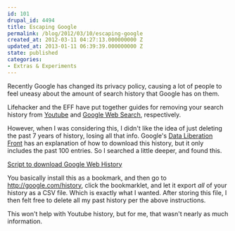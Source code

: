 ```yaml
---
id: 101
drupal_id: 4494
title: Escaping Google
permalink: /blog/2012/03/10/escaping-google
created_at: 2012-03-11 04:27:13.000000000 Z
updated_at: 2013-01-11 06:39:39.000000000 Z
state: published
categories:
- Extras & Experiments
---
```

Recently Google has changed its privacy policy, causing a lot of people to feel uneasy about the amount of search history that Google has on them.

Lifehacker and the EFF have put together guides for removing your search history from [Youtube](http://lifehacker.com/5889830/hide-your-youtube-history-from-googles-new-privacy-policy) and [Google Web Search](https://www.eff.org/deeplinks/2012/02/how-remove-your-google-search-history-googles-new-privacy-policy-takes-effect), respectively. 

However, when I was considering this, I didn't like the idea of just deleting the past 7 years of history, losing all that info. Google's [Data Liberation Front](http://www.dataliberation.org/google/web-history) has an explanation of how to download this history, but it only includes the past 100 entries. So I searched a little deeper, and found this.

[Script to download Google Web History](http://geeklad.com/updated-script-to-download-google-history)

You basically install this as a bookmark, and then go to <http://google.com/history>, click the bookmarklet, and let it export *all* of your history as a CSV file. Which is exactly what I wanted. After storing this file, I then felt free to delete all my past history per the above instructions.

This won't help with Youtube history, but for me, that wasn't nearly as much information.
